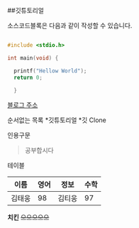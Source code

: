##깃튜토리얼

소스코드블록은 다음과 같이 작성할 수 있습니다.
```c

#include <stdio.h>

int main(void) {

  printf("Hellow World");
  return 0;
  
  }
  ```
  
  [블로그 주소](www.naver.com)
  
  순서없는 목록 
  *깃튜토리얼
  *깃 Clone
   
  인용구문
  >공부합시다
  
  테이블
  
  이름|영어|정보|수학
  ---|---|---|---|
  김태웅|98|김티웅|97
  
  **치킨**
  ~~으으으으으~~
